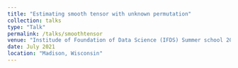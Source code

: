```yaml
---
title: "Estimating smooth tensor with unknown permutation"
collection: talks
type: "Talk"
permalink: /talks/smoothtensor
venue: "Institude of Foundation of Data Science (IFDS) Summer school 2021 poster session"
date: July 2021
location: "Madison, Wisconsin"
---
```



